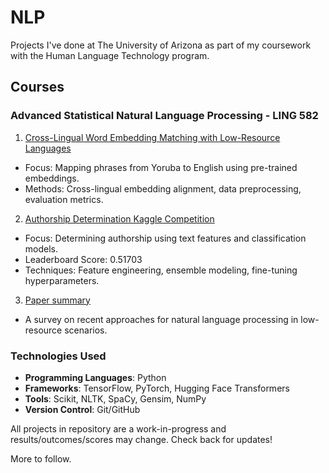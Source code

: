 # NLP 

Projects I've done at The University of Arizona as part of my coursework with the Human Language Technology program.

## Courses

### Advanced Statistical Natural Language Processing - LING 582

1. [Cross-Lingual Word Embedding Matching with Low-Resource Languages](https://smbirnbaum.github.io/work/nlp/cross-embed)

-   Focus: Mapping phrases from Yoruba to English using pre-trained embeddings.
-   Methods: Cross-lingual embedding alignment, data preprocessing, evaluation metrics.

2. [Authorship Determination Kaggle Competition](https://smbirnbaum.github.io/work/nlp/authorship-verification)

-   Focus: Determining authorship using text features and classification models.
-   Leaderboard Score: 0.51703
-   Techniques: Feature engineering, ensemble modeling, fine-tuning hyperparameters.

3. [Paper summary](/work/nlp/course-blog/paper-summary/)

-   A survey on recent approaches for natural language processing in low-resource scenarios.

### Technologies Used

-   **Programming Languages**: Python
-   **Frameworks**: TensorFlow, PyTorch, Hugging Face Transformers
-   **Tools**: Scikit, NLTK, SpaCy, Gensim, NumPy
-   **Version Control**: Git/GitHub

All projects in repository are a work-in-progress and results/outcomes/scores may change. Check back for updates!

More to follow.